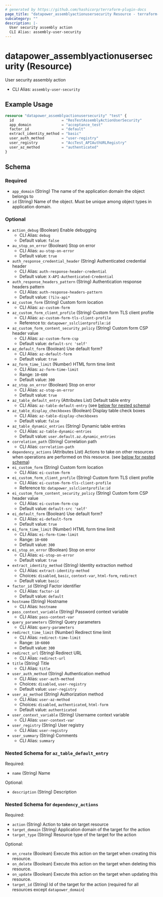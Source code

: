 ```yaml
---
# generated by https://github.com/hashicorp/terraform-plugin-docs
page_title: "datapower_assemblyactionusersecurity Resource - terraform-provider-datapower"
subcategory: ""
description: |-
  User security assembly action
  CLI Alias: assembly-user-security
---
```


# datapower_assemblyactionusersecurity (Resource)

User security assembly action
  - CLI Alias: `assembly-user-security`

## Example Usage

```terraform
resource "datapower_assemblyactionusersecurity" "test" {
  id                      = "ResTestAssemblyActionUserSecurity"
  app_domain              = "acceptance_test"
  factor_id               = "default"
  extract_identity_method = "basic"
  user_auth_method        = "user-registry"
  user_registry           = "AccTest_APIAuthURLRegistry"
  user_az_method          = "authenticated"
}
```

<!-- schema generated by tfplugindocs -->
## Schema

### Required

- `app_domain` (String) The name of the application domain the object belongs to
- `id` (String) Name of the object. Must be unique among object types in application domain.

### Optional

- `action_debug` (Boolean) Enable debugging
  - CLI Alias: `debug`
  - Default value: `false`
- `au_stop_on_error` (Boolean) Stop on error
  - CLI Alias: `au-stop-on-error`
  - Default value: `true`
- `auth_response_credential_header` (String) Authenticated credential header
  - CLI Alias: `auth-response-header-credential`
  - Default value: `X-API-Authenticated-Credential`
- `auth_response_headers_pattern` (String) Authentication response headers pattern
  - CLI Alias: `auth-response-headers-pattern`
  - Default value: `(?i)x-api*`
- `az_custom_form` (String) Custom form location
  - CLI Alias: `az-custom-form`
- `az_custom_form_client_profile` (String) Custom form TLS client profile
  - CLI Alias: `az-custom-form-tls-client-profile`
  - Reference to: `datapower_sslclientprofile:id`
- `az_custom_form_content_security_policy` (String) Custom form CSP header value
  - CLI Alias: `az-custom-form-csp`
  - Default value: `default-src 'self'`
- `az_default_form` (Boolean) Use default form?
  - CLI Alias: `az-default-form`
  - Default value: `true`
- `az_form_time_limit` (Number) HTML form time limit
  - CLI Alias: `az-form-time-limit`
  - Range: `10`-`600`
  - Default value: `300`
- `az_stop_on_error` (Boolean) Stop on error
  - CLI Alias: `az-stop-on-error`
  - Default value: `true`
- `az_table_default_entry` (Attributes List) Default table entry
  - CLI Alias: `az-table-default-entry` (see [below for nested schema](#nestedatt--az_table_default_entry))
- `az_table_display_checkboxes` (Boolean) Display table check boxes
  - CLI Alias: `az-table-display-checkboxes`
  - Default value: `false`
- `az_table_dynamic_entries` (String) Dynamic table entries
  - CLI Alias: `az-table-dynamic-entries`
  - Default value: `user.default.az.dynamic_entries`
- `correlation_path` (String) Correlation path
  - CLI Alias: `correlation-path`
- `dependency_actions` (Attributes List) Actions to take on other resources when operations are performed on this resource. (see [below for nested schema](#nestedatt--dependency_actions))
- `ei_custom_form` (String) Custom form location
  - CLI Alias: `ei-custom-form`
- `ei_custom_form_client_profile` (String) Custom form TLS client profile
  - CLI Alias: `ei-custom-form-tls-client-profile`
  - Reference to: `datapower_sslclientprofile:id`
- `ei_custom_form_content_security_policy` (String) Custom form CSP header value
  - CLI Alias: `ei-custom-form-csp`
  - Default value: `default-src 'self'`
- `ei_default_form` (Boolean) Use default form?
  - CLI Alias: `ei-default-form`
  - Default value: `true`
- `ei_form_time_limit` (Number) HTML form time limit
  - CLI Alias: `ei-form-time-limit`
  - Range: `10`-`600`
  - Default value: `300`
- `ei_stop_on_error` (Boolean) Stop on error
  - CLI Alias: `ei-stop-on-error`
  - Default value: `true`
- `extract_identity_method` (String) Identity extraction method
  - CLI Alias: `extract-identity-method`
  - Choices: `disabled`, `basic`, `context-var`, `html-form`, `redirect`
  - Default value: `basic`
- `factor_id` (String) Factor identifier
  - CLI Alias: `factor-id`
  - Default value: `default`
- `hostname` (String) Hostname
  - CLI Alias: `hostname`
- `pass_context_variable` (String) Password context variable
  - CLI Alias: `pass-context-var`
- `query_parameters` (String) Query parameters
  - CLI Alias: `query-parameters`
- `redirect_time_limit` (Number) Redirect time limit
  - CLI Alias: `redirect-time-limit`
  - Range: `10`-`6000`
  - Default value: `300`
- `redirect_url` (String) Redirect URL
  - CLI Alias: `redirect-url`
- `title` (String) Title
  - CLI Alias: `title`
- `user_auth_method` (String) Authentication method
  - CLI Alias: `user-auth-method`
  - Choices: `disabled`, `user-registry`
  - Default value: `user-registry`
- `user_az_method` (String) Authorization method
  - CLI Alias: `user-az-method`
  - Choices: `disabled`, `authenticated`, `html-form`
  - Default value: `authenticated`
- `user_context_variable` (String) Username context variable
  - CLI Alias: `user-context-var`
- `user_registry` (String) User registry
  - CLI Alias: `user-registry`
- `user_summary` (String) Comments
  - CLI Alias: `summary`

<a id="nestedatt--az_table_default_entry"></a>
### Nested Schema for `az_table_default_entry`

Required:

- `name` (String) Name

Optional:

- `description` (String) Description


<a id="nestedatt--dependency_actions"></a>
### Nested Schema for `dependency_actions`

Required:

- `action` (String) Action to take on target resource
- `target_domain` (String) Application domain of the target for the action
- `target_type` (String) Resource type of the target for the action

Optional:

- `on_create` (Boolean) Execute this action on the target when creating this resource.
- `on_delete` (Boolean) Execute this action on the target when deleting this resource.
- `on_update` (Boolean) Execute this action on the target when updating this resource.
- `target_id` (String) Id of the target for the action (required for all resources except `datapower_domain`)
